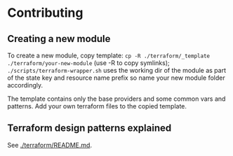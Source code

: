 # Contributing

## Creating a new module

To create a new module, copy template: `cp -R ./terraform/_template ./terraform/your-new-module` (use -R to copy symlinks); `./scripts/terraform-wrapper.sh` uses the working dir of the module as part of the state key and resource name prefix so name your new module folder accordingly.

The template contains only the base providers and some common vars and patterns.  Add your own terraform files to the copied template.

## Terraform design patterns explained

See [./terraform/README.md](./terraform/README.md).